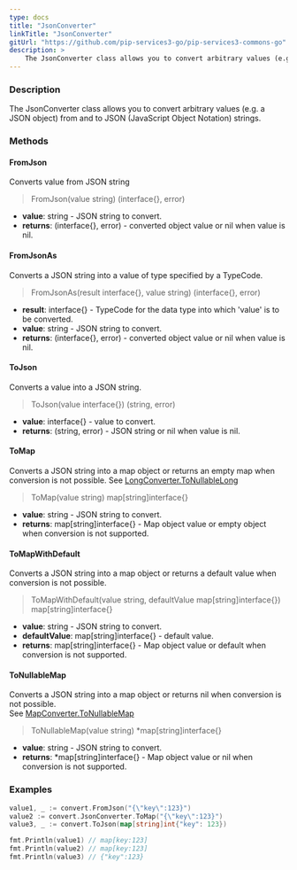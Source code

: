 ```yaml
---
type: docs
title: "JsonConverter"
linkTitle: "JsonConverter"
gitUrl: "https://github.com/pip-services3-go/pip-services3-commons-go"
description: > 
    The JsonConverter class allows you to convert arbitrary values (e.g. a JSON object) from and to JSON (JavaScript Object Notation) strings.
---
```


### Description

The JsonConverter class allows you to convert arbitrary values (e.g. a JSON object) from and to JSON (JavaScript Object Notation) strings.

### Methods

#### FromJson
Converts value from JSON string

> FromJson(value string) (interface{}, error)

- **value**: string - JSON string to convert.
- **returns**: (interface{}, error) - converted object value or nil when value is nil.

#### FromJsonAs
Converts a JSON string into a value of type specified by a TypeCode.

> FromJsonAs(result interface{}, value string) (interface{}, error) 

- **result**: interface{} - TypeCode for the data type into which 'value' is to be converted.
- **value**: string - JSON string to convert.
- **returns**: (interface{}, error) - converted object value or nil when value is nil.

#### ToJson
Converts a value into a JSON string.

> ToJson(value interface{}) (string, error)

- **value**: interface{} - value to convert.
- **returns**: (string, error) - JSON string or nil when value is nil.

#### ToMap
Converts a JSON string into a map object or returns an empty map when conversion is not possible.
See [LongConverter.ToNullableLong](../long_converter/#tonullablelong)

> ToMap(value string) map[string]interface{}

- **value**: string - JSON string to convert.
- **returns**: map[string]interface{} - Map object value or empty object when conversion is not supported.

#### ToMapWithDefault
Converts a JSON string into a map object or returns a default value when conversion is not possible.

> ToMapWithDefault(value string, defaultValue map[string]interface{}) map[string]interface{}

- **value**: string - JSON string to convert.
- **defaultValue**: map[string]interface{} - default value.
- **returns**: map[string]interface{} - Map object value or default when conversion is not supported.


#### ToNullableMap
Converts a JSON string into a map object or returns nil when conversion is not possible.  
See [MapConverter.ToNullableMap](../map_converter/#tonullablemap)

> ToNullableMap(value string) *map[string]interface{}

- **value**: string - JSON string to convert.
- **returns**: *map[string]interface{} - Map object value or nil when conversion is not supported.


### Examples

```go
value1, _ := convert.FromJson("{\"key\":123}")
value2 := convert.JsonConverter.ToMap("{\"key\":123}")
value3, _ := convert.ToJson(map[string]int{"key": 123})

fmt.Println(value1) // map[key:123]
fmt.Println(value2) // map[key:123]
fmt.Println(value3) // {"key":123}

```
